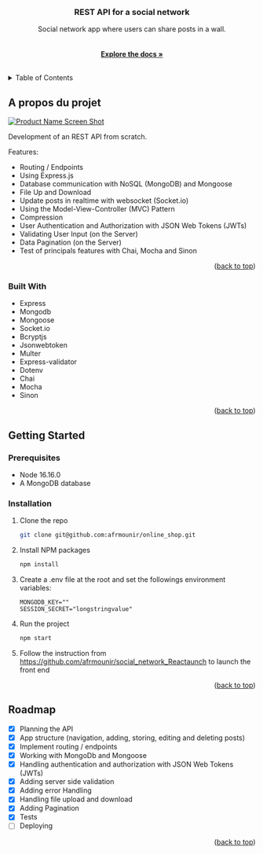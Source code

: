<a name="readme-top"></a>

<!-- PROJECT LOGO -->
<br />
<div align="center">
  <a href="https://github.com/afrmounir/online_shop">
    <!-- <img src="public/images/logo.png" alt="Logo" width="80" height="80"> -->
  </a>

  <h3 align="center">REST API for a social network</h3>

  <p align="center">
    Social network app where users can share posts in a wall.
    <br />
    <br />
    <a href="https://github.com/afrmounir/social_network_REST_API">
    <br />
    <strong>Explore the docs »</strong></a>
    <br />
    <br />
  </p>
</div>

<!-- TABLE OF CONTENTS -->
<details>
  <summary>Table of Contents</summary>
  <ol>
    <li>
      <a href="#about-the-project">About The Project</a>
      <ul>
        <li><a href="#built-with">Built With</a></li>
      </ul>
    </li>
    <li>
      <a href="#getting-started">Getting Started</a>
      <ul>
        <li><a href="#prerequisites">Prerequisites</a></li>
        <li><a href="#installation">Installation</a></li>
      </ul>
    </li>
    <li><a href="#roadmap">Roadmap</a></li>
  </ol>
</details>

<!-- ABOUT THE PROJECT -->

## A propos du projet

[![Product Name Screen Shot][product-screenshot]](https://example.com)

Development of an REST API from scratch.

Features:

- Routing / Endpoints
- Using Express.js
- Database communication with NoSQL (MongoDB) and Mongoose
- File Up and Download
- Update posts in realtime with websocket (Socket.io)
- Using the Model-View-Controller (MVC) Pattern
- Compression
- User Authentication and Authorization with JSON Web Tokens (JWTs)
- Validating User Input (on the Server)
- Data Pagination (on the Server)
- Test of principals features with Chai, Mocha and Sinon

<p align="right">(<a href="#readme-top">back to top</a>)</p>

### Built With

- Express
- Mongodb
- Mongoose
- Socket.io
- Bcryptjs
- Jsonwebtoken
- Multer
- Express-validator
- Dotenv
- Chai
- Mocha
- Sinon

<p align="right">(<a href="#readme-top">back to top</a>)</p>

<!-- GETTING STARTED -->

## Getting Started

### Prerequisites

- Node 16.16.0
- A MongoDB database

### Installation

1. Clone the repo
   ```sh
   git clone git@github.com:afrmounir/online_shop.git
   ```
2. Install NPM packages
   ```sh
   npm install
   ```
3. Create a .env file at the root and set the followings environment variables:
   ```
   MONGODB_KEY=""
   SESSION_SECRET="longstringvalue"
   ```
4. Run the project
   ```sh
   npm start
   ```
5. Follow the instruction from https://github.com/afrmounir/social_network_Reactaunch to launch the front end 

<p align="right">(<a href="#readme-top">back to top</a>)</p>


<!-- ROADMAP -->

## Roadmap

- [x] Planning the API
- [x] App structure (navigation, adding, storing, editing and deleting posts)
- [x] Implement routing / endpoints
- [x] Working with MongoDb and Mongoose
- [x] Handling authentication and authorization with JSON Web Tokens (JWTs)
- [x] Adding server side validation
- [x] Adding error Handling
- [x] Handling file upload and download
- [x] Adding Pagination
- [x] Tests
- [ ] Deploying

<p align="right">(<a href="#readme-top">back to top</a>)</p>



<!-- MARKDOWN LINKS & IMAGES -->
<!-- https://www.markdownguide.org/basic-syntax/#reference-style-links -->

[product-screenshot]: public/images/capture.gif

